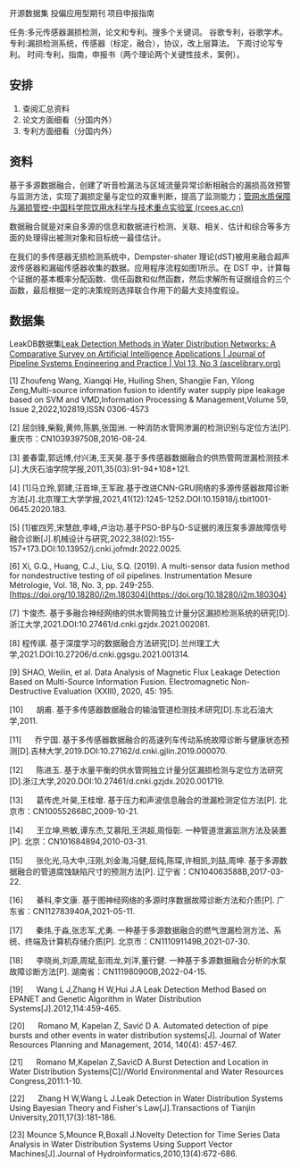 开源数据集
投偏应用型期刊
项目申报指南

任务:多元传感器漏损检测，论文和专利。搜多个关键词。
谷歌专利，谷歌学术。
专利:漏损检测系统，传感器（标定，融合），协议，改上层算法。
下周讨论写专利。
时间:专利，指南，申报书（两个理论两个关键性技术，案例）。
## 安排
1. 查阅汇总资料
2. 论文方面细看（分国内外）
3. 专利方面细看（分国内外）
## 资料
基于多源数据融合，创建了听音检漏法与区域流量异常诊断相融合的漏损高效预警与监测方法，实现了漏损定量与定位的双重判断，提高了监测能力；[管网水质保障与漏损管控-中国科学院饮用水科学与技术重点实验室 (rcees.ac.cn)](https://dwst.rcees.ac.cn/index.php/News/show/id/129.html)

数据融合就是对来自多源的信息和数据进行检测、关联、相关、估计和综合等多方面的处理得出被测对象和目标统一最佳估计。

在我们的多传感器无损检测系统中，Dempster-shater 理论(dST)被用来融合超声波传感器和漏磁传感器收集的数据。应用程序流程如图1所示。在 DST 中，计算每个证据的基本概率分配函数、信任函数和似然函数，然后求解所有证据组合的三个函数，最后根据一定的决策规则选择联合作用下的最大支持度假设。

## 数据集
LeakDB数据集[Leak Detection Methods in Water Distribution Networks: A Comparative Survey on Artificial Intelligence Applications | Journal of Pipeline Systems Engineering and Practice | Vol 13, No 3 (ascelibrary.org)](https://ascelibrary.org/doi/10.1061/%28ASCE%29PS.1949-1204.0000646)

[1] Zhoufeng Wang, Xiangqi He, Huiling Shen, Shangjie Fan, Yilong Zeng,Multi-source information fusion to identify water supply pipe leakage based on SVM and VMD,Information Processing & Management,Volume 59, Issue 2,2022,102819,ISSN 0306-4573

[2] 屈剑锋,柴毅,黄帅,陈鹏,张国洲. 一种消防水管网渗漏的检测识别与定位方法[P]. 重庆市：CN103939750B,2016-08-24.

[3] 姜春雷,郭远博,付兴涛,王天昊.基于多传感器数据融合的供热管网泄漏检测技术[J].大庆石油学院学报,2011,35(03):91-94+108+121.

[4] [1]马立玲,郭建,汪首坤,王军政.基于改进CNN-GRU网络的多源传感器故障诊断方法[J].北京理工大学学报,2021,41(12):1245-1252.DOI:10.15918/j.tbit1001-0645.2020.183.

[5] [1]崔四芳,宋慧啟,李峰,卢治功.基于PSO-BP与D-S证据的液压泵多源故障信号融合诊断[J].机械设计与研究,2022,38(02):155-157+173.DOI:10.13952/j.cnki.jofmdr.2022.0025.

[6] Xi, G.Q., Huang, C.J., Liu, S.Q. (2019). A multi-sensor data fusion method for nondestructive testing of oil pipelines. Instrumentation Mesure Métrologie, Vol. 18, No. 3, pp. 249-255. [https://doi.org/10.18280/i2m.180304](https://doi.org/10.18280/i2m.180304)

[7] 卞俊杰. 基于多融合神经网络的供水管网独立计量分区漏损检测系统的研究[D].浙江大学,2021.DOI:10.27461/d.cnki.gzjdx.2021.002081.

[8] 程传祺. 基于深度学习的数据融合方法研究[D].兰州理工大学,2021.DOI:10.27206/d.cnki.ggsgu.2021.001314.

[9] SHAO, Weilin, et al. Data Analysis of Magnetic Flux Leakage Detection Based on Multi-Source Information Fusion. Electromagnetic Non-Destructive Evaluation (XXIII), 2020, 45: 195.

[10]      胡甫. 基于多传感器数据融合的输油管道检测技术研究[D].东北石油大学,2011.

[11]      乔宁国. 基于多传感器数据融合的高速列车传动系统故障诊断与健康状态预测[D].吉林大学,2019.DOI:10.27162/d.cnki.gjlin.2019.000070.

[12]      陈进玉. 基于水量平衡的供水管网独立计量分区漏损检测与定位方法研究[D].浙江大学,2020.DOI:10.27461/d.cnki.gzjdx.2020.001719.

[13]      葛传虎,叶昊,王桂增. 基于压力和声波信息融合的泄漏检测定位方法[P]. 北京市：CN100552668C,2009-10-21.

[14]      王立坤,熊敏,谭东杰,艾慕阳,王洪超,周恒彰. 一种管道泄漏监测方法及装置[P]. 北京：CN101684894,2010-03-31.

[15]      张化光,马大中,汪刚,刘金海,冯健,屈纯,陈琛,许相凯,刘喆,周坤. 基于多源数据融合的管道腐蚀缺陷尺寸的预测方法[P]. 辽宁省：CN104063588B,2017-03-22.

[16]      綦科,李文康. 基于图神经网络的多源时序数据故障诊断方法和介质[P]. 广东省：CN112783940A,2021-05-11.

[17]      秦炜,于淼,张志军,尤勇. 一种基于多源数据融合的燃气泄漏检测方法、系统、终端及计算机存储介质[P]. 北京市：CN111091149B,2021-07-30.

[18]      李晓尚,刘源,周斌,彭雨龙,刘洋,董行健. 一种基于多源数据融合分析的水泵故障诊断方法[P]. 湖南省：CN111980900B,2022-04-15.

[19]      Wang L J,Zhang H W,Hui J.A Leak Detection Method Based on EPANET and Genetic Algorithm in Water Distribution Systems[J].2012,114:459-465.

[20]      Romano M, Kapelan Z, Savić D A. Automated detection of pipe bursts and other events in water distribution systems[J]. Journal of Water Resources Planning and Management, 2014, 140(4): 457-467.

[21]      Romano M,Kapelan Z,SavićD A.Burst Detection and Location in Water Distribution Systems[C]//World Environmental and Water Resources Congress,2011:1-10.

[22]      Zhang H W,Wang L J.Leak Detection in Water Distribution Systems Using Bayesian Theory and Fisher's Law[J].Transactions of Tianjin University,2011,17(3):181-186.

[23] Mounce S,Mounce R,Boxall J.Novelty Detection for Time Series Data Analysis in Water Distribution Systems Using Support Vector Machines[J].Journal of Hydroinformatics,2010,13(4):672-686.

